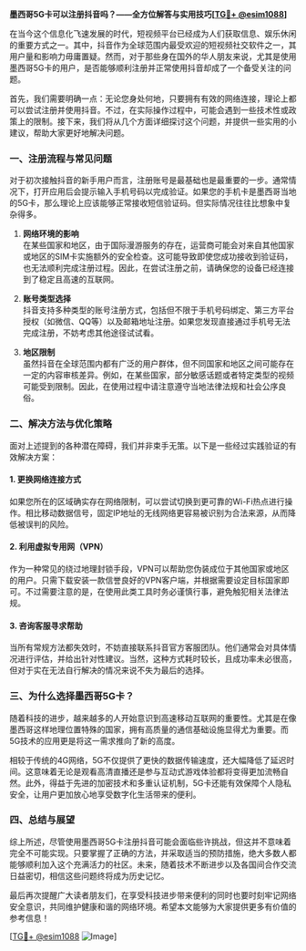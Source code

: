 **墨西哥5G卡可以注册抖音吗？——全方位解答与实用技巧[[TG💪+ @esim1088](https://t.me/s/esim1088)]**

在当今这个信息化飞速发展的时代，短视频平台已经成为人们获取信息、娱乐休闲的重要方式之一。其中，抖音作为全球范围内最受欢迎的短视频社交软件之一，其用户量和影响力毋庸置疑。然而，对于那些身在国外的华人朋友来说，尤其是使用墨西哥5G卡的用户，是否能够顺利注册并正常使用抖音却成了一个备受关注的问题。

首先，我们需要明确一点：无论您身处何地，只要拥有有效的网络连接，理论上都可以尝试注册并使用抖音。不过，在实际操作过程中，可能会遇到一些技术性或政策上的限制。接下来，我们将从几个方面详细探讨这个问题，并提供一些实用的小建议，帮助大家更好地解决问题。

### 一、注册流程与常见问题

对于初次接触抖音的新手用户而言，注册账号是最基础也是最重要的一步。通常情况下，打开应用后会提示输入手机号码以完成验证。如果您的手机卡是墨西哥当地的5G卡，那么理论上应该能够正常接收短信验证码。但实际情况往往比想象中复杂得多。

1. **网络环境的影响**  
   在某些国家和地区，由于国际漫游服务的存在，运营商可能会对来自其他国家或地区的SIM卡实施额外的安全检查。这可能导致即使您成功接收到验证码，也无法顺利完成注册过程。因此，在尝试注册之前，请确保您的设备已经连接到了稳定且高速的互联网。

2. **账号类型选择**  
   抖音支持多种类型的账号注册方式，包括但不限于手机号码绑定、第三方平台授权（如微信、QQ等）以及邮箱地址注册。如果您发现直接通过手机号无法完成注册，不妨考虑其他途径试试看。

3. **地区限制**  
   虽然抖音在全球范围内都有广泛的用户群体，但不同国家和地区之间可能存在一定的内容审核差异。例如，在某些国家，部分敏感话题或者特定类型的视频可能受到限制。因此，在使用过程中请注意遵守当地法律法规和社会公序良俗。

### 二、解决方法与优化策略

面对上述提到的各种潜在障碍，我们并非束手无策。以下是一些经过实践验证的有效解决方案：

#### 1. 更换网络连接方式
如果您所在的区域确实存在网络限制，可以尝试切换到更可靠的Wi-Fi热点进行操作。相比移动数据信号，固定IP地址的无线网络更容易被识别为合法来源，从而降低被误判的风险。

#### 2. 利用虚拟专用网（VPN）
作为一种常见的绕过地理封锁手段，VPN可以帮助您伪装成位于其他国家或地区的用户。只需下载安装一款信誉良好的VPN客户端，并根据需要设定目标国家即可。不过需要注意的是，在使用此类工具时务必谨慎行事，避免触犯相关法律法规。

#### 3. 咨询客服寻求帮助
当所有常规方法都失效时，不妨直接联系抖音官方客服团队。他们通常会对具体情况进行评估，并给出针对性建议。当然，这种方式耗时较长，且成功率未必很高，但对于实在无法自行解决的情况来说不失为最后的选择。

### 三、为什么选择墨西哥5G卡？

随着科技的进步，越来越多的人开始意识到高速移动互联网的重要性。尤其是在像墨西哥这样地理位置特殊的国家，拥有高质量的通信基础设施显得尤为重要。而5G技术的应用更是将这一需求推向了新的高度。

相较于传统的4G网络，5G不仅提供了更快的数据传输速度，还大幅降低了延迟时间。这意味着无论是观看高清直播还是参与互动式游戏体验都将变得更加流畅自然。此外，得益于先进的加密技术和多重认证机制，5G卡还能有效保障个人隐私安全，让用户更加放心地享受数字化生活带来的便利。

### 四、总结与展望

综上所述，尽管使用墨西哥5G卡注册抖音可能会面临些许挑战，但这并不意味着完全不可能实现。只要掌握了正确的方法，并采取适当的预防措施，绝大多数人都能够顺利加入这个充满活力的社区。未来，随着技术不断进步以及各国间合作交流日益密切，相信这些问题终将成为历史记忆。

最后再次提醒广大读者朋友们，在享受科技进步带来便利的同时也要时刻牢记网络安全意识，共同维护健康和谐的网络环境。希望本文能够为大家提供更多有价值的参考信息！

[[TG💪+ @esim1088](https://t.me/s/esim1088) ![Image](https://i.postimg.cc/4NQfJmqS/Snipaste-2025-05-13-00-14-12.png)]